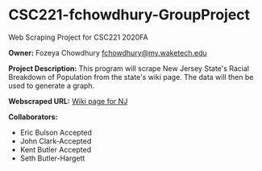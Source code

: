 # CSC221-fchowdhury-GroupProject
Web Scraping Project for CSC221 2020FA

__Owner:__ Fozeya Chowdhury fchowdhury@my.waketech.edu

__Project Description:__ This program will scrape New Jersey State's Racial Breakdown of Population from the state's wiki page. The data will then be used to generate a graph.

__Webscraped URL:__ [Wiki page for NJ](https://en.wikipedia.org/wiki/New_Jersey)

__Collaborators:__

- Eric Bulson Accepted
- John Clark-Accepted
- Kent Butler Accepted
- Seth Butler-Hargett
